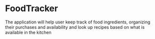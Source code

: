 # FoodTracker
The application will help user keep track of food ingredients, organizing their purchases and availability and look up recipes based on what is available in the kitchen
